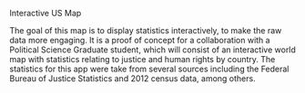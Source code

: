 Interactive US Map


The goal of this map is to display statistics interactively, to make the raw data more engaging. 
It is a proof of concept for a collaboration with a Political Science Graduate student, which will consist of an interactive world map with statistics relating to justice and human rights by country. 
The statistics for this app were take from several sources including the Federal Bureau of Justice Statistics and 2012 census data, among others.
